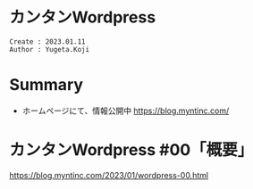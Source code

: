 カンタンWordpress
===
```
Create : 2023.01.11
Author : Yugeta.Koji
```

# Summary
- ホームページにて、情報公開中
https://blog.myntinc.com/

# カンタンWordpress #00「概要」
https://blog.myntinc.com/2023/01/wordpress-00.html

